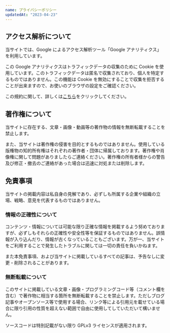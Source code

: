 ```yaml
---
name: プライバシーポリシー
updatedAt: "2023-04-23"
---
```


## アクセス解析について

当サイトでは、Google によるアクセス解析ツール「Google アナリティクス」を利用しています。

この Google アナリティクスはトラフィックデータの収集のために Cookie を使用しています。このトラフィックデータは匿名で収集されており、個人を特定するものではありません。この機能は Cookie を無効にすることで収集を拒否することが出来ますので、お使いのブラウザの設定をご確認ください。

この規約に関して、詳しくは[こちら](https://www.google.com/policies/privacy/partners/)をクリックしてください。

## 著作権について

当サイトに存在する、文章・画像・動画等の著作物の情報を無断転載することを禁止します。

また、当サイトは著作権の侵害を目的とするものではありません。使用している版権物の知的所有権はそれぞれの著作者・団体に帰属しております。著作権や肖像権に関して問題がありましたらご連絡ください。著作権の所有者様からの警告及び修正・撤去のご連絡があった場合は迅速に対処または削除します。

## 免責事項

当サイトの掲載内容は私自身の見解であり、必ずしも所属する企業や組織の立場、戦略、意見を代表するものではありません。

### 情報の正確性について

コンテンツ・情報については可能な限り正確な情報を掲載するよう努めておりますが、必ずしもそれらの正確性や安全性等を保証するものではありません。誤情報が入り込んだり、情報が古くなっていることもございます。万が一、当サイトをご利用することで発生したトラブルに関しては一切の責任を負いかねます。

また本免責事項、および当サイトに掲載しているすべての記事は、予告なしに変更・削除されることがあります。

### 無断転載について

このサイトに掲載している文章・画像・プログラミングコード等（コメント欄を含む）で著作物に相当する箇所を無断転載することを禁止します。ただしブログ記事やオープンソース等で使用する場合、リンク等による引用元を載せている場合に限り引用の性質を超えない範囲で自由に使用してしていただいて構いません。

ソースコードは特別記載がない限り GPLv3 ライセンスが適用されます。
